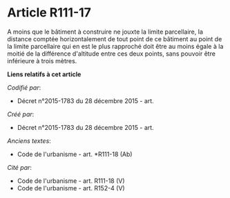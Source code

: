 # Article R111-17

A moins que le bâtiment à construire ne jouxte la limite parcellaire, la distance comptée horizontalement de tout point de ce
bâtiment au point de la limite parcellaire qui en est le plus rapproché doit être au moins égale à la moitié de la différence
d'altitude entre ces deux points, sans pouvoir être inférieure à trois mètres.

**Liens relatifs à cet article**

_Codifié par_:

  - Décret n°2015-1783 du 28 décembre 2015 - art.

_Créé par_:

  - Décret n°2015-1783 du 28 décembre 2015 - art.

_Anciens textes_:

  - Code de l'urbanisme - art. *R111-18 (Ab)

_Cité par_:

  - Code de l'urbanisme - art. R111-18 (V)
  - Code de l'urbanisme - art. R152-4 (V)
